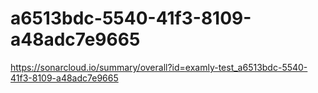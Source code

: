 # a6513bdc-5540-41f3-8109-a48adc7e9665
https://sonarcloud.io/summary/overall?id=examly-test_a6513bdc-5540-41f3-8109-a48adc7e9665
